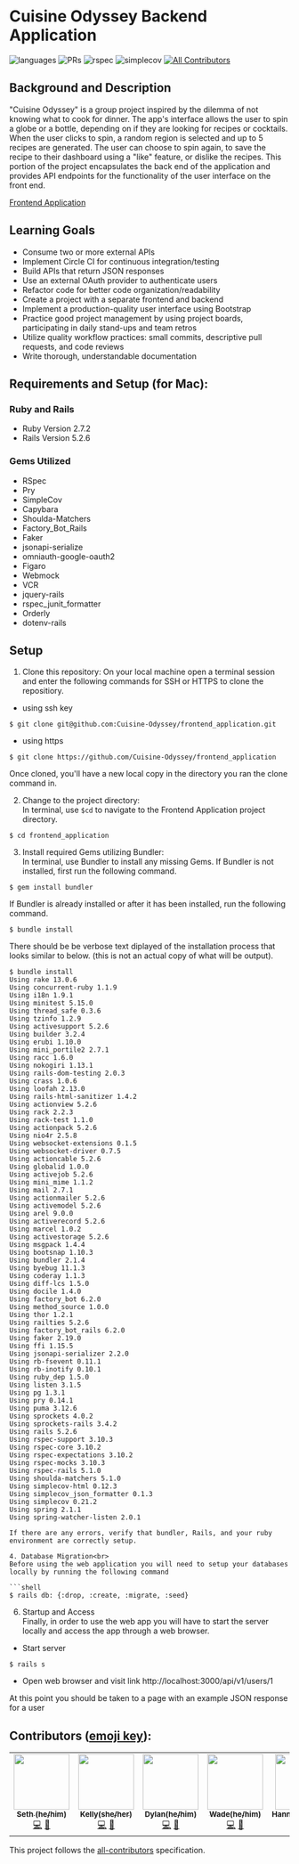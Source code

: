 # Cuisine Odyssey Backend Application

![languages](https://img.shields.io/github/languages/top/cuisine-odyssey/backend_application?color=red)
![PRs](https://img.shields.io/github/issues-pr-closed/cuisine-odyssey/backend_application)
![rspec](https://img.shields.io/gem/v/rspec?color=blue&label=rspec)
![simplecov](https://img.shields.io/gem/v/simplecov?color=blue&label=simplecov) <!-- ALL-CONTRIBUTORS-BADGE:START - Do not remove or modify this section -->
[![All Contributors](https://img.shields.io/badge/contributors-6-orange.svg?style=flat)](#contributors-)
<!-- ALL-CONTRIBUTORS-BADGE:END -->


## Background and Description

"Cuisine Odyssey" is a group project inspired by the dilemma of not knowing what to cook for dinner. The app's interface allows the user to spin a globe or a bottle, depending on if they are looking for recipes or cocktails. When the user clicks to spin, a random region is selected and up to 5 recipes are generated. The user can choose to spin again, to save the recipe to their dashboard using a "like" feature, or dislike the recipes. This portion of the project encapsulates the back end of the application and provides API endpoints for the functionality of the user interface on the front end.

[Frontend Application](https://github.com/Cuisine-Odyssey/frontend_application) 

## Learning Goals

- Consume two or more external APIs 
- Implement Circle CI for continuous integration/testing
- Build APIs that return JSON responses 
- Use an external OAuth provider to authenticate users 
- Refactor code for better code organization/readability 
- Create a project with a separate frontend and backend 
- Implement a production-quality user interface using Bootstrap
- Practice good project management by using project boards, participating in daily stand-ups and team retros 
- Utilize quality workflow practices: small commits, descriptive pull requests, and code reviews 
- Write thorough, understandable documentation



## Requirements and Setup (for Mac):

### Ruby and Rails
- Ruby Version 2.7.2
- Rails Version 5.2.6

### Gems Utilized
- RSpec 
- Pry
- SimpleCov
- Capybara
- Shoulda-Matchers 
- Factory_Bot_Rails
- Faker
- jsonapi-serialize
- omniauth-google-oauth2
- Figaro
- Webmock
- VCR
- jquery-rails
- rspec_junit_formatter
- Orderly
- dotenv-rails

## Setup
1. Clone this repository:
On your local machine open a terminal session and enter the following commands for SSH or HTTPS to clone the repositiory.


- using ssh key <br>
```shell
$ git clone git@github.com:Cuisine-Odyssey/frontend_application.git
```

- using https <br>
```shell
$ git clone https://github.com/Cuisine-Odyssey/frontend_application
```

Once cloned, you'll have a new local copy in the directory you ran the clone command in.

2. Change to the project directory:<br>
In terminal, use `$cd` to navigate to the Frontend Application project directory.

```shell
$ cd frontend_application
```

3. Install required Gems utilizing Bundler: <br>
In terminal, use Bundler to install any missing Gems. If Bundler is not installed, first run the following command.

```shell
$ gem install bundler
```

If Bundler is already installed or after it has been installed, run the following command.

```shell
$ bundle install
```

There should be be verbose text diplayed of the installation process that looks similar to below. (this is not an actual copy of what will be output).

```shell
$ bundle install
Using rake 13.0.6
Using concurrent-ruby 1.1.9
Using i18n 1.9.1
Using minitest 5.15.0
Using thread_safe 0.3.6
Using tzinfo 1.2.9
Using activesupport 5.2.6
Using builder 3.2.4
Using erubi 1.10.0
Using mini_portile2 2.7.1
Using racc 1.6.0
Using nokogiri 1.13.1
Using rails-dom-testing 2.0.3
Using crass 1.0.6
Using loofah 2.13.0
Using rails-html-sanitizer 1.4.2
Using actionview 5.2.6
Using rack 2.2.3
Using rack-test 1.1.0
Using actionpack 5.2.6
Using nio4r 2.5.8
Using websocket-extensions 0.1.5
Using websocket-driver 0.7.5
Using actioncable 5.2.6
Using globalid 1.0.0
Using activejob 5.2.6
Using mini_mime 1.1.2
Using mail 2.7.1
Using actionmailer 5.2.6
Using activemodel 5.2.6
Using arel 9.0.0
Using activerecord 5.2.6
Using marcel 1.0.2
Using activestorage 5.2.6
Using msgpack 1.4.4
Using bootsnap 1.10.3
Using bundler 2.1.4
Using byebug 11.1.3
Using coderay 1.1.3
Using diff-lcs 1.5.0
Using docile 1.4.0
Using factory_bot 6.2.0
Using method_source 1.0.0
Using thor 1.2.1
Using railties 5.2.6
Using factory_bot_rails 6.2.0
Using faker 2.19.0
Using ffi 1.15.5
Using jsonapi-serializer 2.2.0
Using rb-fsevent 0.11.1
Using rb-inotify 0.10.1
Using ruby_dep 1.5.0
Using listen 3.1.5
Using pg 1.3.1
Using pry 0.14.1
Using puma 3.12.6
Using sprockets 4.0.2
Using sprockets-rails 3.4.2
Using rails 5.2.6
Using rspec-support 3.10.3
Using rspec-core 3.10.2
Using rspec-expectations 3.10.2
Using rspec-mocks 3.10.3
Using rspec-rails 5.1.0
Using shoulda-matchers 5.1.0
Using simplecov-html 0.12.3
Using simplecov_json_formatter 0.1.3
Using simplecov 0.21.2
Using spring 2.1.1
Using spring-watcher-listen 2.0.1

If there are any errors, verify that bundler, Rails, and your ruby environment are correctly setup.

4. Database Migration<br>
Before using the web application you will need to setup your databases locally by running the following command

```shell
$ rails db: {:drop, :create, :migrate, :seed}
```


6. Startup and Access<br>
Finally, in order to use the web app you will have to start the server locally and access the app through a web browser. 
- Start server
```shell
$ rails s
```

- Open web browser and visit link
    http://localhost:3000/api/v1/users/1
    
At this point you should be taken to a page with an example JSON response for a user


## **Contributors** ([emoji key](https://allcontributors.org/docs/en/emoji-key)):

<!-- ALL-CONTRIBUTORS-LIST:START - Do not remove or modify this section -->
<!-- prettier-ignore-start -->
<!-- markdownlint-disable -->
<table>
  <tr>
    <td align="center"><a href="https://github.com/sethperna"><img src="https://avatars.githubusercontent.com/u/90224504?v=4" width="100px;" alt=""/><br /><sub><b>Seth (he/him)</b></sub></a><br /><a href="https://github.com/cuisine-odyssey/backend_application/commits?author=sethperna" title="Code">💻</a> <a href="https://github.com/Cuisine-Odyssey/backend_application/pulls?q=is%3Apr+author%3ASethPerna" title="Reviewed Pull Requests">👀</a>
     </td>
       <td align="center"><a href="https://github.com/kanderson852"><img src="https://avatars.githubusercontent.com/u/89998621?v=4" width="100px;" alt=""/><br /><sub><b>Kelly(she/her)</b></sub></a><br /><a href="https://github.com/cuisine-odyssey/backend_application/commits?author=kanderson852" title="Code">💻</a> <a href="https://github.com/Cuisine-Odyssey/backend_application/pulls?q=is%3Apr+author%3Akanderson852" title="Reviewed Pull Requests">👀</a>
     </td>
      <td align="center"><a href="https://github.com/dylan-harper"><img src="https://avatars.githubusercontent.com/u/39470230?v=4" width="100px;" alt=""/><br /><sub><b>Dylan(he/him)</b></sub></a><br /><a href="https://github.com/cuisine-odyssey/backend_application/commits?author=dylan-harper" title="Code">💻</a> <a href="https://github.com/Cuisine-Odyssey/backend_application/pulls?q=is%3Apr+author%3Adylan-harper" title="Reviewed Pull Requests">👀</a>
     </td>
      <td align="center"><a href="https://github.com/WadeNaughton"><img src="https://avatars.githubusercontent.com/u/90228086?v=4" width="100px;" alt=""/><br /><sub><b>Wade(he/him)</b></sub></a><br /><a href="https://github.com/cuisine-odyssey/backend_application/commits?author=WadeNaughton" title="Code">💻</a> <a href="https://github.com/Cuisine-Odyssey/backend_application/pulls?q=is%3Apr+author%3AWadeNaughton" title="Reviewed Pull Requests">👀</a>
     </td>
      <td align="center"><a href="https://github.com/hannahkwarren"><img src="https://avatars.githubusercontent.com/u/17674781?v=4" width="100px;" alt=""/><br /><sub><b>Hannah(she/her)</b></sub></a><br /><a href="https://github.com/cuisine-odyssey/backend_application/commits?author=hannahkwarren" title="Code">💻</a> <a href="https://github.com/Cuisine-Odyssey/backend_application/pulls?q=is%3Apr+author%3Ahannahkwarren" title="Reviewed Pull Requests">👀</a>
     </td>
      <td align="center"><a href="https://github.com/dkassin"><img src="https://avatars.githubusercontent.com/u/76177498?v=4" width="100px;" alt=""/><br /><sub><b>David(he/him)</b></sub></a><br /><a href="https://github.com/cuisine-odyssey/backend_application/commits?author=dkassin" title="Code">💻</a> <a href="https://github.com/Cuisine-Odyssey/backend_application/pulls?q=is%3Apr+author%3Adkassin" title="Reviewed Pull Requests">👀</a>
     </td>
    </tr>
</table>

<!-- markdownlint-restore -->
<!-- prettier-ignore-end -->

<!-- ALL-CONTRIBUTORS-LIST:END -->

This project follows the [all-contributors](https://github.com/all-contributors/all-contributors) specification.
<!--

